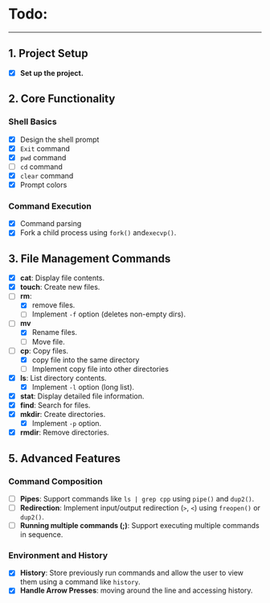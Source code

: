# Todo:
---

## **1. Project Setup**
- [x] **Set up the project.**

## **2. Core Functionality**
### **Shell Basics**
- [x] Design the shell prompt
- [x] `Exit` command
- [x] `pwd` command
- [ ] `cd` command
- [x] `clear` command
- [x] Prompt colors

### **Command Execution**
- [x] Command parsing
- [x] Fork a child process using `fork()` and`execvp()`.

## **3. File Management Commands**
- [x] **cat**: Display file contents.
- [x] **touch**: Create new files.
- [ ] **rm**: 
    - [x] remove files. 
    - [ ] Implement `-f` option (deletes non-empty dirs).
- [ ] **mv**
    - [x] Rename files.
    - [ ] Move file.
- [ ] **cp**: Copy files.
    - [x] copy file into the same directory
    - [ ] Implement copy file into other directories
- [x] **ls**: List directory contents.
    - [x] Implement `-l` option (long list). 
- [x] **stat**: Display detailed file information.
- [x] **find**: Search for files.
- [x] **mkdir**: Create directories.
    - [x] Implement `-p` option.
- [x] **rmdir**: Remove directories.

## **5. Advanced Features**
### **Command Composition**
- [ ] **Pipes**: Support commands like `ls | grep cpp` using `pipe()` and `dup2()`.
- [ ] **Redirection**: Implement input/output redirection (`>`, `<`) using `freopen()` or `dup2()`.
- [ ] **Running multiple commands (;)**: Support executing multiple commands in sequence.

### **Environment and History**
- [x] **History**: Store previously run commands and allow the user to view them using a command like `history`.
- [x] **Handle Arrow Presses**: moving around the line and accessing history.
